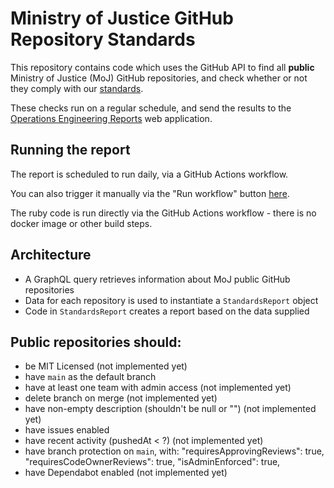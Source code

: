 # Ministry of Justice GitHub Repository Standards

This repository contains code which uses the GitHub API to find all **public**
Ministry of Justice (MoJ) GitHub repositories, and check whether or not they
comply with our [standards].

These checks run on a regular schedule, and send the results to the [Operations
Engineering Reports] web application.

[standards]: https://ministryofjustice.github.io/technical-guidance/#building-software
[Operations Engineering Reports]: https://operations-engineering-reports.cloud-platform.service.justice.gov.uk/

## Running the report

The report is scheduled to run daily, via a GitHub Actions workflow.

You can also trigger it manually via the "Run workflow" button [here](https://github.com/ministryofjustice/github-repository-standards/actions/workflows/post-report-data.yml).

The ruby code is run directly via the GitHub Actions workflow - there is no
docker image or other build steps.

## Architecture

* A GraphQL query retrieves information about MoJ public GitHub repositories
* Data for each repository is used to instantiate a `StandardsReport` object
* Code in `StandardsReport` creates a report based on the data supplied

## Public repositories should:

* be MIT Licensed (not implemented yet)
* have `main` as the default branch
* have at least one team with admin access (not implemented yet)
* delete branch on merge (not implemented yet)
* have non-empty description (shouldn't be null or "") (not implemented yet)
* have issues enabled
* have recent activity (pushedAt < ?) (not implemented yet)
* have branch protection on `main`, with:
    "requiresApprovingReviews": true,
    "requiresCodeOwnerReviews": true,
    "isAdminEnforced": true,
* have Dependabot enabled (not implemented yet)
